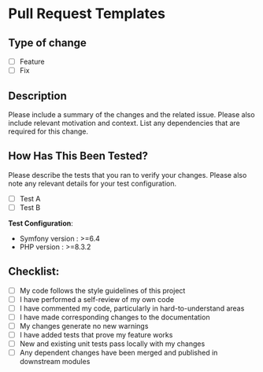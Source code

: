 # Pull Request Templates

## Type of change

-   [ ] Feature
-   [ ] Fix

## Description

Please include a summary of the changes and the related issue. Please also include relevant motivation and context. List any dependencies that are required for this change.

## How Has This Been Tested?

Please describe the tests that you ran to verify your changes. Please also note any relevant details for your test configuration.

-   [ ] Test A
-   [ ] Test B

**Test Configuration**:

-   Symfony version : >=6.4
-   PHP version : >=8.3.2

## Checklist:

-   [ ] My code follows the style guidelines of this project
-   [ ] I have performed a self-review of my own code
-   [ ] I have commented my code, particularly in hard-to-understand areas
-   [ ] I have made corresponding changes to the documentation
-   [ ] My changes generate no new warnings
-   [ ] I have added tests that prove my feature works
-   [ ] New and existing unit tests pass locally with my changes
-   [ ] Any dependent changes have been merged and published in downstream modules
